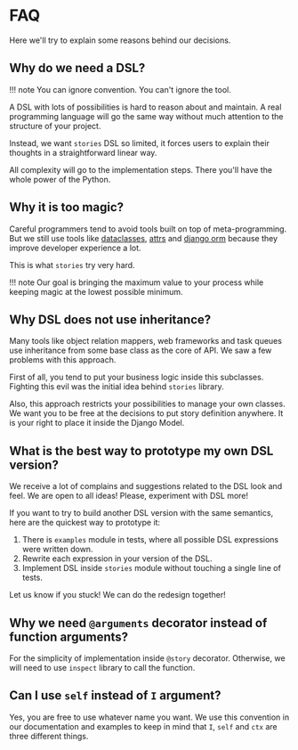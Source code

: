# FAQ

Here we'll try to explain some reasons behind our decisions.

## Why do we need a DSL?

!!! note
    You can ignore convention. You can't ignore the tool.

A DSL with lots of possibilities is hard to reason about and maintain. A
real programming language will go the same way without much attention to
the structure of your project.

Instead, we want `stories` DSL so limited, it forces users to explain
their thoughts in a straightforward linear way.

All complexity will go to the implementation steps. There you'll have
the whole power of the Python.

## Why it is too magic?

Careful programmers tend to avoid tools built on top of
meta-programming. But we still use tools like
[dataclasses](https://docs.python.org/3/library/dataclasses.html),
[attrs](https://www.attrs.org/) and [django
orm](https://docs.djangoproject.com/en/dev/topics/db/) because they
improve developer experience a lot.

This is what `stories` try very hard.

!!! note
    Our goal is bringing the maximum value to your process while keeping
    magic at the lowest possible minimum.

## Why DSL does not use inheritance?

Many tools like object relation mappers, web frameworks and task queues
use inheritance from some base class as the core of API. We saw a few
problems with this approach.

First of all, you tend to put your business logic inside this
subclasses. Fighting this evil was the initial idea behind `stories`
library.

Also, this approach restricts your possibilities to manage your own
classes. We want you to be free at the decisions to put story definition
anywhere. It is your right to place it inside the Django Model.

## What is the best way to prototype my own DSL version?

We receive a lot of complains and suggestions related to the DSL look
and feel. We are open to all ideas! Please, experiment with DSL more!

If you want to try to build another DSL version with the same semantics,
here are the quickest way to prototype it:

1. There is `examples` module in tests, where all possible DSL
   expressions were written down.
2. Rewrite each expression in your version of the DSL.
3. Implement DSL inside `stories` module without touching a single
   line of tests.

Let us know if you stuck! We can do the redesign together!

## Why we need `@arguments` decorator instead of function arguments?

For the simplicity of implementation inside `@story` decorator.
Otherwise, we will need to use `inspect` library to call the function.

## Can I use `self` instead of `I` argument?

Yes, you are free to use whatever name you want. We use this convention
in our documentation and examples to keep in mind that `I`, `self` and
`ctx` are three different things.
